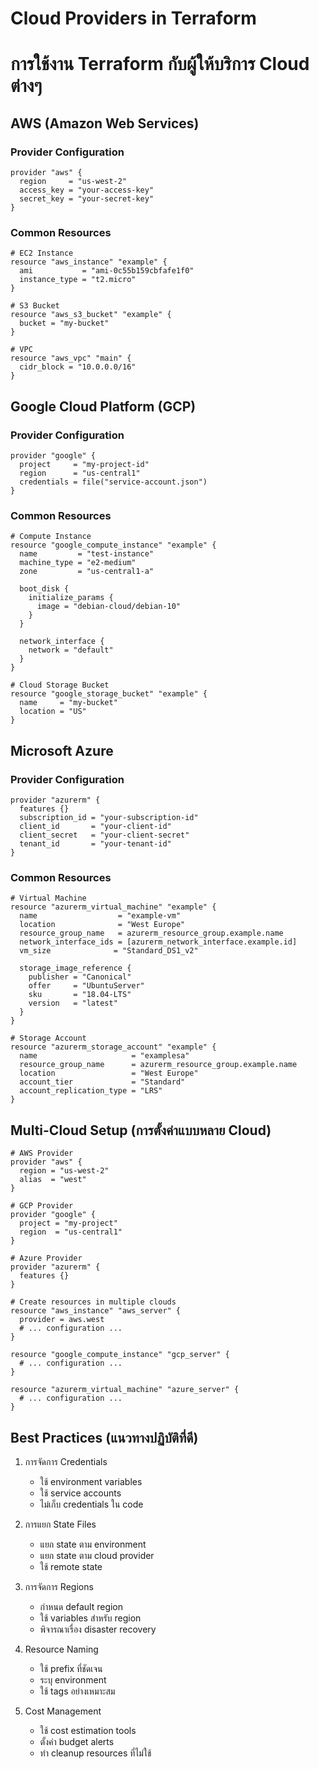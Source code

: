# Cloud Providers in Terraform
# การใช้งาน Terraform กับผู้ให้บริการ Cloud ต่างๆ

## AWS (Amazon Web Services)

### Provider Configuration
```hcl
provider "aws" {
  region     = "us-west-2"
  access_key = "your-access-key"
  secret_key = "your-secret-key"
}
```

### Common Resources
```hcl
# EC2 Instance
resource "aws_instance" "example" {
  ami           = "ami-0c55b159cbfafe1f0"
  instance_type = "t2.micro"
}

# S3 Bucket
resource "aws_s3_bucket" "example" {
  bucket = "my-bucket"
}

# VPC
resource "aws_vpc" "main" {
  cidr_block = "10.0.0.0/16"
}
```

## Google Cloud Platform (GCP)

### Provider Configuration
```hcl
provider "google" {
  project     = "my-project-id"
  region      = "us-central1"
  credentials = file("service-account.json")
}
```

### Common Resources
```hcl
# Compute Instance
resource "google_compute_instance" "example" {
  name         = "test-instance"
  machine_type = "e2-medium"
  zone         = "us-central1-a"

  boot_disk {
    initialize_params {
      image = "debian-cloud/debian-10"
    }
  }

  network_interface {
    network = "default"
  }
}

# Cloud Storage Bucket
resource "google_storage_bucket" "example" {
  name     = "my-bucket"
  location = "US"
}
```

## Microsoft Azure

### Provider Configuration
```hcl
provider "azurerm" {
  features {}
  subscription_id = "your-subscription-id"
  client_id       = "your-client-id"
  client_secret   = "your-client-secret"
  tenant_id       = "your-tenant-id"
}
```

### Common Resources
```hcl
# Virtual Machine
resource "azurerm_virtual_machine" "example" {
  name                  = "example-vm"
  location              = "West Europe"
  resource_group_name   = azurerm_resource_group.example.name
  network_interface_ids = [azurerm_network_interface.example.id]
  vm_size              = "Standard_DS1_v2"

  storage_image_reference {
    publisher = "Canonical"
    offer     = "UbuntuServer"
    sku       = "18.04-LTS"
    version   = "latest"
  }
}

# Storage Account
resource "azurerm_storage_account" "example" {
  name                     = "examplesa"
  resource_group_name      = azurerm_resource_group.example.name
  location                 = "West Europe"
  account_tier             = "Standard"
  account_replication_type = "LRS"
}
```

## Multi-Cloud Setup (การตั้งค่าแบบหลาย Cloud)
```hcl
# AWS Provider
provider "aws" {
  region = "us-west-2"
  alias  = "west"
}

# GCP Provider
provider "google" {
  project = "my-project"
  region  = "us-central1"
}

# Azure Provider
provider "azurerm" {
  features {}
}

# Create resources in multiple clouds
resource "aws_instance" "aws_server" {
  provider = aws.west
  # ... configuration ...
}

resource "google_compute_instance" "gcp_server" {
  # ... configuration ...
}

resource "azurerm_virtual_machine" "azure_server" {
  # ... configuration ...
}
```

## Best Practices (แนวทางปฏิบัติที่ดี)

1. การจัดการ Credentials
   - ใช้ environment variables
   - ใช้ service accounts
   - ไม่เก็บ credentials ใน code

2. การแยก State Files
   - แยก state ตาม environment
   - แยก state ตาม cloud provider
   - ใช้ remote state

3. การจัดการ Regions
   - กำหนด default region
   - ใช้ variables สำหรับ region
   - พิจารณาเรื่อง disaster recovery

4. Resource Naming
   - ใช้ prefix ที่ชัดเจน
   - ระบุ environment
   - ใช้ tags อย่างเหมาะสม

5. Cost Management
   - ใช้ cost estimation tools
   - ตั้งค่า budget alerts
   - ทำ cleanup resources ที่ไม่ใช้
